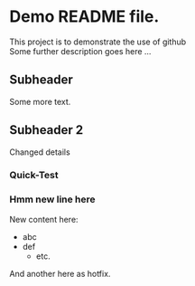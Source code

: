 # Demo README file.

This project is to demonstrate the use of github\
Some further description goes here ...

## Subheader

Some more text.

## Subheader 2

Changed details


### Quick-Test

### Hmm new line here

New content here:
- abc
- def
  - etc.

And another here as hotfix.
